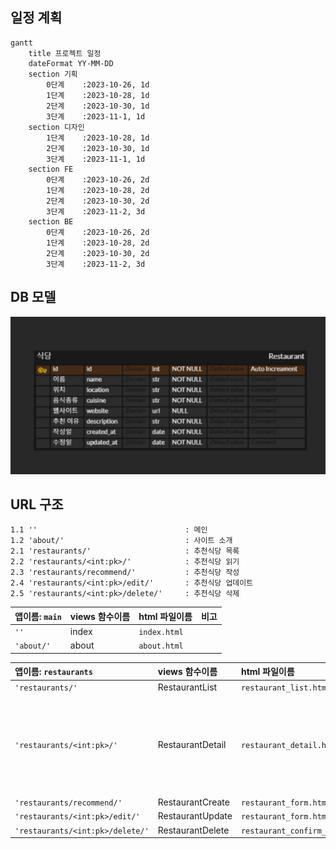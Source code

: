 일정 계획
-----------
```mermaid
gantt
    title 프로젝트 일정
    dateFormat YY-MM-DD
    section 기획
        0단계    :2023-10-26, 1d
        1단계    :2023-10-28, 1d
        2단계    :2023-10-30, 1d
        3단계    :2023-11-1, 1d
    section 디자인
        1단계    :2023-10-28, 1d
        2단계    :2023-10-30, 1d
        3단계    :2023-11-1, 1d
    section FE
        0단계    :2023-10-26, 2d
        1단계    :2023-10-28, 2d
        2단계    :2023-10-30, 2d
        3단계    :2023-11-2, 3d
    section BE
        0단계    :2023-10-26, 2d
        1단계    :2023-10-28, 2d
        2단계    :2023-10-30, 2d
        3단계    :2023-11-2, 3d
```

DB 모델
-----------
![식당 DB](<readme_source/식당 모델.png>)

URL 구조
-----------
```
1.1 ''                                 : 메인
1.2 'about/'                           : 사이트 소개
2.1 'restaurants/'                     : 추천식당 목록
2.2 'restaurants/<int:pk>/'            : 추천식당 읽기
2.3 'restaurants/recommend/'           : 추천식당 작성
2.4 'restaurants/<int:pk>/edit/'       : 추천식당 업데이트
2.5 'restaurants/<int:pk>/delete/'     : 추천식당 삭제
```

| 앱이름: `main` | views 함수이름 | html 파일이름 | 비고    |
|:--------------|:---------------|:-------------|:--------|
|`''`           |index           |`index.html`  |         |
|`'about/'`     |about           |`about.html`  |         |

| 앱이름: `restaurants`           | views 함수이름    | html 파일이름                    |  비고                         |
|:--------------------------------|:-----------------|:--------------------------------|:-----------------------------|
|`'restaurants/'`                 |RestaurantList    |`restaurant_list.html`           |                              |
|`'restaurants/<int:pk>/'`        |RestaurantDetail  |`restaurant_detail.html`         |게시물이 없을 경우에는 404로 연결|
|`'restaurants/recommend/'`       |RestaurantCreate  |`restaurant_form.html`           |                              |
|`'restaurants/<int:pk>/edit/'`   |RestaurantUpdate  |`restaurant_form.html`           |                              |
|`'restaurants/<int:pk>/delete/'` |RestaurantDelete  |`restaurant_confirm_delete.html` |                              |